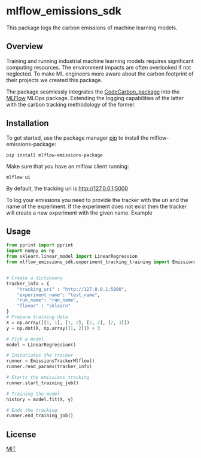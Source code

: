 # mlflow_emissions_sdk

This package logs the carbon emissions of machine learning models.

## Overview

Training and running industrial machine learning models requires significant computing resources. The environment impacts are often overlooked if not neglected. To make ML engineers more aware about the carbon footprint of their projects we created this package.

The package seamlessly integrates the [CodeCarbon_package](https://codecarbon.io/) into the [MLFlow](https://mlflow.org/) MLOps package. Extending the logging capabilities of the latter with the carbon tracking methodology of the former.


## Installation

To get started, use the package manager [pip](https://pip.pypa.io/en/stable/) to install the mlflow-emissions-package:

`pip install mlflow-emissions-package`

Make sure that you have an mlflow client running:

`mlflow ui`

By default, the tracking uri is http://127.0.0.1:5000

To log your emissions you need to provide the tracker with the uri and the name of the experiment. If the experiment does not exist then the tracker will create a new experiment with the given name. Example

## Usage

```python
from pprint import pprint
import numpy as np
from sklearn.linear_model import LinearRegression
from mlflow_emissions_sdk.experiment_tracking_training import EmissionsTrackerMlflow


# Create a dictionary 
tracker_info = {
    "tracking_uri" : "http://127.0.0.1:5000",
    "experiment_name": "test_name",
    "run_name": "run_name",
    "flavor" : "sklearn"
}
# Prepare training data
X = np.array([[1, 1], [1, 2], [2, 2], [2, 3]])
y = np.dot(X, np.array([1, 2])) + 3

# Pick a model
model = LinearRegression()

# Instatiates the tracker
runner = EmissionsTrackerMlflow()
runner.read_params(tracker_info)

# Starts the emissions tracking
runner.start_training_job()

# Training the model
history = model.fit(X, y)

# Ends the tracking
runner.end_training_job()

```

## License

[MIT](https://choosealicense.com/licenses/mit/)
